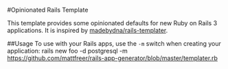 #Opinionated Rails Template

This template provides some opinionated defaults for new Ruby on Rails 3 applications. It is inspired by [madebydna/rails-templater](http://github.com/madebydna/rails-templater).

##Usage
To use with your Rails apps, use the `-m` switch when creating your application:
    rails new foo -d postgresql -m https://github.com/mattfreer/rails-app-generator/blob/master/templater.rb

